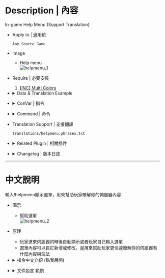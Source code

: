 # Description | 內容
In-game Help Menu (Support Translation)

* Apply to | 適用於
    ```
    Any Source Game
    ```

* Image
	* Help menu
	<br/>![helpmenu_1](image/helpmenu_1.jpg)

* Require | 必要安裝
	1. [[INC] Multi Colors](https://github.com/fbef0102/L4D1_2-Plugins/releases/tag/Multi-Colors)

* <details><summary>Data & Translation Example</summary>

	* [configs/helpmenu.cfg](configs/helpmenu.cfg)
		```php
		"Help"
		{
			"MENU1"
			{
				"title"		"MENU1"
				"type"		"text"      //<-- choose text or list
				"items"
				{
					""		"AAA"
					""		"BBB"
				}
			}
			"Chat Commands"
			{
				"title"		"Chat Commands"
				"type"		"list"       //<-- choose text or list
				"items"
				{
					"say !help"		"Default Description"
				}
			}

			// Add more menu if you want
			...
		}
		```

	* [translations/helpmenu.phrases.txt](translations/helpmenu.phrases.txt)
		```php
		"Phrases"
		{
			"MENU1"
			{
				"en"			"Write down translation for MENU1 Title"
			}
			"AAA"
			{
				"en"			"Write down translation for AAA description"
			}
			"BBB"
			{
				"en"			"Write down translation for BBB description"
			}
			"Chat Commands"
			{
				"en"			"Write down translation for Chat Commands Title"
			}
			"say !help"
			{
				"en"			"Write down translation for !help command description"
			}
		}
		```
</details>

* <details><summary>ConVar | 指令</summary>

	* cfg/sourcemod/helpmenu.cfg
		```php
		// Show a list of online admins in the menu.
		sm_helpmenu_admins "1"

		// Automatically reload the configuration file when changing the map.
		sm_helpmenu_autoreload "1"

		// Path to configuration file.
		sm_helpmenu_config_path "configs/helpmenu.cfg"

		// Show 'Don't display again' and 'Display again next time' item in the menu.
		sm_helpmenu_do_not_display "1"

		// Show 'Join our steam group' item in the menu.
		sm_helpmenu_steam_group "1"

		// Show welcome message and help menu to newly connected users.
		sm_helpmenu_welcome "1"
		```
</details>

* <details><summary>Command | 命令</summary>

	* **Display the help menu.**
		```php
		sm_help
		sm_helpmenu
		sm_helpcommands
		sm_helpcomands
		sm_helpcommand
		sm_helpcomand
		sm_commands
		sm_comands
		sm_cmds
		sm_cmd
		```
	* **Reload the help menu configuration file (Adm required: ADMFLAG_ROOT)**
		```php
		helpmenu_reload
		```
	* **Disable the help menu forever.**
		```php
		sm_helpoff
		```
	* **Enable the help menu next time.**
		```php
		sm_helpon
		```
</details>

* Translation Support | 支援翻譯
	```
	translations/helpmenu.phrases.txt
	```

* <details><summary>Related Plugin | 相關插件</summary>

	1. [readyup](https://github.com/fbef0102/Game-Private_Plugin/tree/main/L4D_插件/Server_%E4%BC%BA%E6%9C%8D%E5%99%A8/readyup): Ready Plugin
		* 準備插件
</details>

* <details><summary>Changelog | 版本日誌</summary>

	* v0.8 (2022-11-29)
		* Convert All codes to new syntax.
		* Translation support.
		* Add more convars
		* Add more commands
		* Support readyup plugin
	* v0.3 
		* [Original Plugin By chundo](https://forums.alliedmods.net/showthread.php?p=637467)
</details>

- - - -
# 中文說明
輸入!helpmenu顯示選單，用來幫助玩家瞭解你的伺服器內容

* 圖示
	* 幫助選單
	<br/>![helpmenu_2](image/helpmenu_2.jpg)

* 原理
	* 玩家進來伺服器的時後自動顯示或者玩家自己輸入選單
	* 選單內容可以自訂新增或修改，是用來幫助玩家更快速瞭解你的伺服器有什麼內容與玩法

* <details><summary>指令中文介紹 (點我展開)</summary>

	* cfg/sourcemod/helpmenu.cfg
		```php
		// 為1時，選單顯示 "在線管理員"
		sm_helpmenu_admins "1"

		// 為1時，換圖時重新載入文件
		sm_helpmenu_autoreload "1"

		// 文件路徑
		sm_helpmenu_config_path "configs/helpmenu.cfg"

		// 為1時，選單顯示 "不要再顯示" 和 "下次繼續顯示"
		sm_helpmenu_do_not_display "1"

		// 為1時，選單顯示 "加入我們的steam群組"
		sm_helpmenu_steam_group "1"

		// 為1時，新玩家連線至伺服器時顯示選單與提示
		sm_helpmenu_welcome "1"
		```
</details>

* <details><summary>文件設定 範例</summary>

	* 選單配置: [configs/helpmenu.cfg](configs/helpmenu.cfg)
		```php
		"Help"
		{
			"MENU1" //MENU1 選單標題，名稱可自取，翻譯文件會用到
			{
				"title"		"MENU1"　	//MENU1 選單標題
				"type"		"text"      //<-- 請寫 text 或是 list
				"items"
				{
					""		"AAA"　//選單上AAA的內容，名稱可自取，翻譯文件會用到
					""		"BBB"　//選單上BBB的內容，名稱可自取，翻譯文件會用到
				}
			}
			"Chat Commands"　//Chat Commands 選單標題，名稱可自取，翻譯文件會用到
			{
				"title"		"Chat Commands"　//Chat Commands 選單標題
				"type"		"list"       //<-- 請寫 text 或是 list
				"items"
				{
					"say !help"		"Default Description"　//選單上say !help的內容，名稱可自取，翻譯文件會用到
				}
			}

			// 自行新增其他選單配置
			....
		}
		```

	* 翻譯文件: [translations/helpmenu.phrases.txt](translations/helpmenu.phrases.txt)
		```php
		"Phrases"
		{
			"MENU1"
			{
				"zho"			"請寫下 MENU1 的選單標題"
			}
			"AAA"
			{
				"zho"			"請寫下 AAA 的詳細內容"
			}
			"BBB"
			{
				"zho"			"請寫下 BBB 的詳細內容"
			}
			"Chat Commands"
			{
				"zho"			"請寫下 Chat Commands 的選單標題"
			}
			"say !help"
			{
				"zho"			"請寫下 say !help 的詳細內容"
			}
		}
		```
</details>